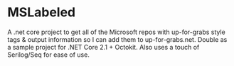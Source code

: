 # MSLabeled
A .net core project to get all of the Microsoft repos with up-for-grabs style tags &amp; output information so I can add them to up-for-grabs.net. Double as a sample project for .NET Core 2.1 + Octokit. Also uses a touch of Serilog/Seq for ease of use.
